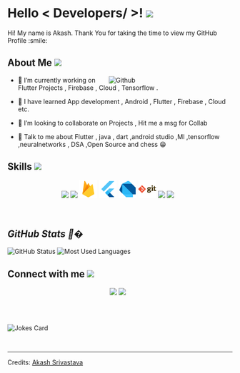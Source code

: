 
<h1> Hello < Developers/ >! <img src = "https://raw.githubusercontent.com/MartinHeinz/MartinHeinz/master/wave.gif" width = 30px> </h1>
<p align='center'>
</p>

<div size='20px'> Hi! My name is Akash. Thank You for taking the time to view my GitHub Profile :smile: 
</div>

<h2> About Me <img src = "https://media0.giphy.com/media/KDDpcKigbfFpnejZs6/giphy.gif?cid=ecf05e47oy6f4zjs8g1qoiystc56cu7r9tb8a1fe76e05oty&rid=giphy.gif" width = 100px></h2>

<img width="55%" align="right" alt="Github" src="https://raw.githubusercontent.com/onimur/.github/master/.resources/git-header.svg" />


- 🔭 I’m currently working on Flutter Projects , Firebase , Cloud , Tensorflow .

- 🌱 I have learned App development , Android , Flutter , Firebase , Cloud etc.

- 👯 I’m looking to collaborate on Projects , Hit me a msg for Collab

- 💬 Talk to me about Flutter , java , dart ,android studio ,Ml ,tensorflow ,neuralnetworks , DSA ,Open Source and chess 😁 

<h2> Skills <img src = "https://media2.giphy.com/media/QssGEmpkyEOhBCb7e1/giphy.gif?cid=ecf05e47a0n3gi1bfqntqmob8g9aid1oyj2wr3ds3mg700bl&rid=giphy.gif" width = 32px> </h2>
<div style="text-align: center; padding-right: 10px;">
<img width ='32px' src ='https://raw.githubusercontent.com/rahulbanerjee26/githubAboutMeGenerator/main/icons/python.svg'>
<img  width ='40px'  src="https://img.icons8.com/color/48/000000/java-coffee-cup-logo--v1.png"/>
<img height="40" src="https://raw.githubusercontent.com/github/explore/80688e429a7d4ef2fca1e82350fe8e3517d3494d/topics/firebase/firebase.png"/>
<img height="40" src="https://raw.githubusercontent.com/github/explore/80688e429a7d4ef2fca1e82350fe8e3517d3494d/topics/flutter/flutter.png"/>
<img height="40" src="https://raw.githubusercontent.com/github/explore/80688e429a7d4ef2fca1e82350fe8e3517d3494d/topics/dart/dart.png"/>

<img height="40" src="https://raw.githubusercontent.com/github/explore/80688e429a7d4ef2fca1e82350fe8e3517d3494d/topics/git/git.png"/>
<img src="https://img.icons8.com/external-wanicon-lineal-color-wanicon/64/000000/external-sql-server-big-data-wanicon-lineal-color-wanicon.png"/>
<img width ='32px' src ='https://raw.githubusercontent.com/rahulbanerjee26/githubAboutMeGenerator/main/icons/android.svg'>
 </div>
 <br>
 <br>
 <p align="center">
<i><b><h2> GitHub Stats 👀�  </b></i></h2>
<img src="https://github-readme-stats.vercel.app/api?username=Akashsri3bi&count_private=true&show_icons=true&theme=algolia" alt="GitHub Status" width="450px">
<img src = "https://github-readme-stats.vercel.app/api/top-langs/?username=Akashsri3bi&show_icons=true&layout=compact&theme=algolia" alt="Most Used Languages" width="380px">
</p>

 
<h2> Connect with me <img src='https://raw.githubusercontent.com/ShahriarShafin/ShahriarShafin/main/Assets/handshake.gif' width="100px"> </h2>
<div style="text-align: center; padding-right: 10px;">
<a href = 'https://www.linkedin.com/in/akash-srivastava-b087261a7/'> <img width = '32px' align= 'center' src="https://raw.githubusercontent.com/rahulbanerjee26/githubAboutMeGenerator/main/icons/linked-in-alt.svg"/></a>  
<a href = 'https://github.com/Akashsri3bi'> <img width = '32px' align= 'center' src="https://raw.githubusercontent.com/rahulbanerjee26/githubAboutMeGenerator/main/icons/github.svg"/></a>
</div>
<br>
 <br>
  <br>

![Jokes Card](https://readme-jokes.vercel.app/api?theme=tokyonight)


<br>


-----
Credits: [Akash Srivastava](https://github.com/Akashsri3bi)

